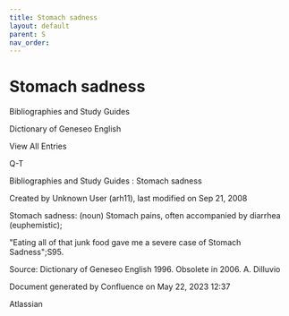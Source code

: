 ```yaml
---
title: Stomach sadness
layout: default
parent: S
nav_order:
---
```


# Stomach sadness

Bibliographies and Study Guides

Dictionary of Geneseo English

View All Entries

Q-T

Bibliographies and Study Guides : Stomach sadness

Created by  Unknown User (arh11), last modified on Sep 21, 2008

Stomach sadness: (noun) Stomach pains, often accompanied by diarrhea (euphemistic); 

&quot;Eating all of that junk food gave me a severe case of Stomach Sadness&quot;;S95. 

Source: Dictionary of Geneseo English 1996. Obsolete in 2006. A. Dilluvio 

Document generated by Confluence on May 22, 2023 12:37

Atlassian
